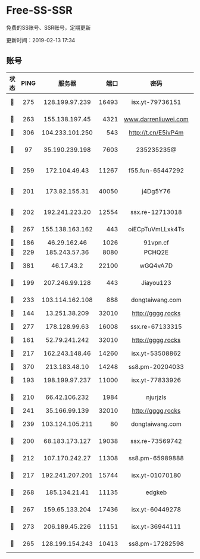 # Free-SS-SSR

免费的SS账号、SSR账号，定期更新

更新时间：2019-02-13 17:34

## 账号

|状态|PING|服务器|端口|密码|加密方式|区域|VTUM|
|:----:|:----:|:-----:|-----:|:----:|:----:|:----:|:----:|
|🙂|275|128.199.97.239|16493|isx.yt-79736151|aes-256-cfb|SG|10↑/10↑/10↑/10↑|
|🙂|263|155.138.197.45|4321|www.darrenliuwei.com|aes-256-cfb|US|10↑/10↑/10↑/10↑|
|🙂|306|104.233.101.250|543|http://t.cn/E5ivP4m|rc4-md5|CA|10↑/10↑/10↑/10↑|
|🙂|97|35.190.239.198|7603|235235235@|chacha20-ietf-poly1305|JP|5↓/8↑/10↑/10↑|
|🙂|259|172.104.49.43|11267|f55.fun-65447292|aes-256-cfb|SG|10↑/10↑/10↑/10↑|
|🙂|201|173.82.155.31|40050|j4Dg5Y76|xchacha20-ietf-poly1305|US|9↑/10↑/10↑/10↑|
|🙂|202|192.241.223.20|12554|ssx.re-12713018|aes-256-cfb|US|10↑/10↑/10↑/10↑|
|🙂|267|155.138.163.162|443|oiECpTuVmLLxk4Ts|aes-256-cfb|US|10↑/10↑/10↑/10↑|
|🙂|186|46.29.162.46|1026|91vpn.cf|rc4-md5|RU|7↑/9↑/9↑/10↑|
|🙂|229|185.243.57.36|8080|PCHQ2E|rc4-md5|US|10↑/10↑/9↑/10↑|
|🙂|381|46.17.43.2|22100|wGQ4vA7D|aes-256-gcm|RU|6↑/10↑/10↑/10↑|
|🙂|199|207.246.99.128|443|Jiayou123|aes-256-cfb|US|9↑/10↑/10↑/10↑|
|🙂|233|103.114.162.108|888|dongtaiwang.com|aes-256-cfb|US|10↑/10↑/10↑/10↑|
|🙂|144|13.251.38.209|32010|http://gggg.rocks|chacha20|SG|8↑/8↑/8↑/9↑|
|🙂|277|178.128.99.63|16008|ssx.re-67133315|aes-256-cfb|SG|10↑/10↑/10↑/10↑|
|🙂|161|52.79.241.242|32010|http://gggg.rocks|chacha20|KR|8↑/8↑/7↑/7↑|
|🙂|217|162.243.148.46|14260|isx.yt-53508862|aes-256-cfb|US|10↑/10↑/10↑/10↑|
|🙂|370|213.183.48.10|14248|ss8.pm-20204033|rc4-md5|RU|10↑/10↑/10↑/10↑|
|🙂|193|198.199.97.237|11000|isx.yt-77833926|aes-256-cfb|US|10↑/10↑/10↑/10↑|
|🙂|210|66.42.106.232|1984|njurjzls|aes-256-cfb|US|10↑/10↑/10↑/10↑|
|🙂|241|35.166.99.139|32010|http://gggg.rocks|chacha20|US|9↑/10↑/9↑/10↑|
|🙂|239|103.124.105.211|80|dongtaiwang.com|aes-256-cfb|US|9↑/10↑/10↑/10↑|
|🙂|200|68.183.173.127|19038|ssx.re-73569742|aes-256-cfb|US|10↑/10↑/9↑/10↑|
|🙂|212|107.170.242.27|11308|ss8.pm-65989888|aes-256-cfb|US|10↑/10↑/10↑/10↑|
|🙂|217|192.241.207.201|15744|isx.yt-01070180|aes-256-cfb|US|10↑/10↑/10↑/10↑|
|🙂|268|185.134.21.41|11135|edgkeb|aes-256-cfb|GB|10↑/10↑/10↑/10↑|
|🙂|267|159.65.133.204|17436|isx.yt-60449278|aes-256-cfb|SG|10↑/10↑/9↑/10↑|
|🙂|273|206.189.45.226|11151|isx.yt-36944111|aes-256-cfb|SG|10↑/10↑/10↑/10↑|
|🙂|265|128.199.154.243|10413|ss8.pm-17282598|aes-256-cfb|SG|10↑/10↑/10↑/10↑|
